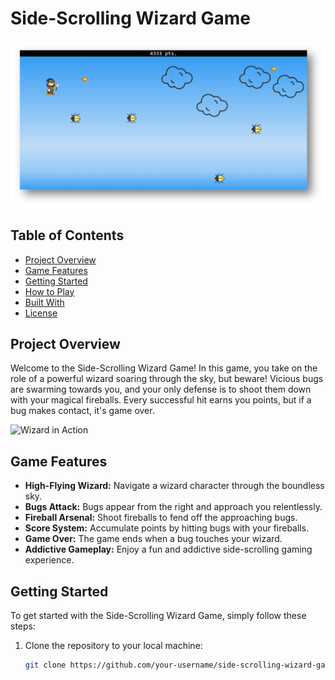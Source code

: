 # Side-Scrolling Wizard Game

![Game Screenshot](wizardPicture.png)

## Table of Contents
- [Project Overview](#project-overview)
- [Game Features](#game-features)
- [Getting Started](#getting-started)
- [How to Play](#how-to-play)
- [Built With](#built-with)
- [License](#license)

## Project Overview
Welcome to the Side-Scrolling Wizard Game! In this game, you take on the role of a powerful wizard soaring through the sky, but beware! Vicious bugs are swarming towards you, and your only defense is to shoot them down with your magical fireballs. Every successful hit earns you points, but if a bug makes contact, it's game over.

![Wizard in Action](wizard-screenshot.png)

## Game Features
- **High-Flying Wizard:** Navigate a wizard character through the boundless sky.
- **Bugs Attack:** Bugs appear from the right and approach you relentlessly.
- **Fireball Arsenal:** Shoot fireballs to fend off the approaching bugs.
- **Score System:** Accumulate points by hitting bugs with your fireballs.
- **Game Over:** The game ends when a bug touches your wizard.
- **Addictive Gameplay:** Enjoy a fun and addictive side-scrolling gaming experience.

## Getting Started
To get started with the Side-Scrolling Wizard Game, simply follow these steps:

1. Clone the repository to your local machine:

   ```bash
   git clone https://github.com/your-username/side-scrolling-wizard-game.git

